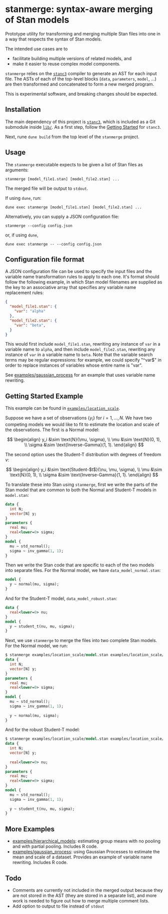# stanmerge: syntax-aware merging of Stan models

Prototype utility for transforming and merging multiple Stan files into one in a way that respects the syntax of Stan models. 

The intended use cases are to
- facilitate building multiple versions of related models, and 
- make it easier to reuse complex model components.
 
`stanmerge` relies on the [`stanc3`](https://mc-stan.org/stanc3) compiler to generate an AST for each input file. The ASTs of each of the top-level blocks (`data`, `parameters`, `model`, ...) are then transformed and concatenated to form a new merged program.

This is experimental software, and breaking changes should be expected.

## Installation
The main dependency of this project is [`stanc3`](https://mc-stan.org/stanc3), which is included as a Git submodule inside [`lib/`](lib/). As a first step, follow the  [Getting Started](https://mc-stan.org/stanc3/stanc/getting_started.html) for `stanc3`.

Next, rune `dune build` from the top level of the `stanmerge` project.

## Usage
The `stanmerge` executable expects to be given a list of Stan files as arguments:
```
stanmerge [model_file1.stan] [model_file2.stan] ...
```
The merged file will be output to `stdout`.

If using `dune`, run:
```
dune exec stanmerge [model_file1.stan] [model_file2.stan] ...
```

Alternatively, you can supply a JSON configuration file:
```
stanmerge --config config.json
```
or, if using `dune`, 
```
dune exec stanmerge -- --config config.json
```

## Configuration file format
A JSON configuration file can be used to specify the input files and the variable name transformation rules to apply to each one. It's format should follow the following example, in which Stan model filenames are supplied as the key to an associative array that specifies any variable name replacement rules:
```json
{
  "model_file1.stan": {
    "var": "alpha"
  },
  "model_file2.stan": {
    "var": "beta",
  }
}
```
This would first include `model_file1.stan`, rewriting any instance of `var` in a variable name to `alpha`, and then include `model_file2.stan`, rewriting any instance of `var` in a variable name to `beta`. Note that the variable search terms may be regular expressions: for example, we could specify "^var$" in order to replace instances of variables whose entire name is "var". 

See [examples/gaussian_process](/examples/gaussian_process/) for an example that uses variable name rewriting.

## Getting Started Example

This example can be found in [`examples/location_scale`](examples/location_scale). 

Suppose we have a set of observations $\{ y_i \}$ for $i = 1, \dots, N$. We have two competing models we would like to fit to estimate the location and scale of the observations. The first is a Normal model:

$$
\begin{align}
y_i &\sim \text{N}(\mu, \sigma), \\
\mu &\sim \text{N}(0, 1), \\
\sigma &\sim \text{Inverse-Gamma}(1, 1).
\end{align}
$$

The second option uses the Student-T distribution with degrees of freedom $\nu$:

$$
\begin{align}
y_i &\sim \text{Student-$t$}(\nu, \mu, \sigma), \\
\mu &\sim \text{N}(0, 1), \\
\sigma &\sim \text{Inverse-Gamma}(1, 1).
\end{align}
$$

To translate these into Stan using `stanmerge`, first we write the parts of the Stan model that are common to both the Normal and Student-T models in `model.stan`:
```stan
data {
  int N;
  vector[N] y;
}
parameters {
  real mu;
  real<lower=0> sigma;
}
model {
  mu ~ std_normal();
  sigma ~ inv_gamma(1, 1);
}
```

Then we write the Stan code that are specific to each of the two models into separate files. For the Normal model, we have `data_model_normal.stan`:
```stan
model {
  y ~ normal(mu, sigma);
}

```
And for the Student-T model, `data_model_robust.stan`:
```stan
data {
  real<lower=0> nu;
}
model {
  y ~ student_t(nu, mu, sigma);
}
```

Next, we use `stanmerge` to merge the files into two complete Stan models. For the Normal model, we run:
```stan
$ stanmerge examples/location_scale/model.stan examples/location_scale/data_model_normal.stan
data {                 
  int N;
  vector[N] y;
}
parameters {
  real mu;
  real<lower=0> sigma;
}
model {
  mu ~ std_normal();
  sigma ~ inv_gamma(1, 1);
  
  y ~ normal(mu, sigma);
}
```

And for the robust Student-T model:
```stan
$ stanmerge examples/location_scale/model.stan examples/location_scale/data_model_robust.stan
data {                 
  int N;
  vector[N] y;
  
  real<lower=0> nu;
}
parameters {
  real mu;
  real<lower=0> sigma;
}
model {
  mu ~ std_normal();
  sigma ~ inv_gamma(1, 1);
  
  y ~ student_t(nu, mu, sigma);
}
```

## More Examples

- [examples/hierarchical_models](/examples/hierarchical_models/): estimating group means with no pooling and with partial pooling. Includes R code.
- [examples/gaussian_process](/examples/gaussian_process/): using Gaussian Processes to estimate the mean and scale of a dataset. Provides an example of variable name rewriting. Includes R code.

## Todo
- Comments are currently not included in the merged output because they are not
  stored in the AST (they are stored in a separate list), and more work is
  needed to figure out how to merge multiple comment lists.
- Add option to output to file instead of `stdout`
